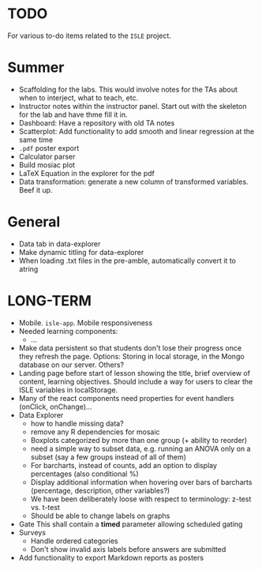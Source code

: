 TODO
====
For various to-do items related to the `ISLE` project.

Summer
====
* Scaffolding for the labs. This would involve notes for the TAs about when to interject, what to teach, etc.
* Instructor notes within the instructor panel. Start out with the skeleton for the lab and have thme fill it in.
* Dashboard: Have a repository with old TA notes
* Scatterplot: Add functionality to add smooth and linear regression at the same time
* `.pdf` poster export
* Calculator parser
* Build mosiac plot
* LaTeX Equation in the explorer for the pdf
* Data transformation: generate a new column of transformed variables. Beef it up.

General
====
* Data tab in data-explorer
* Make dynamic titling for data-explorer
* When loading .txt files in the pre-amble, automatically convert it to atring

LONG-TERM
===
* Mobile. `isle-app`. Mobile responsiveness
* Needed learning components:
    - ...
* Make data persistent so that students don't lose their progress once they refresh the page. Options: Storing in local storage, in the Mongo database on our server. Others?
* Landing page before start of lesson showing the title, brief overview of content, learning objectives. Should include a way for users to clear the ISLE variables in localStorage.
* Many of the react components need properties for event handlers (onClick, onChange)...
* Data Explorer 
   - how to handle missing data?
   - remove any R dependencies for mosaic
   - Boxplots categorized by more than one group (+ ability to reorder)
   - need a simple way to subset data, e.g. running an ANOVA only on a subset (say a few groups instead of all of them)
   - For barcharts, instead of counts, add an option to display percentages (also conditional %)
   - Display additional information when hovering over bars of barcharts (percentage, description, other variables?)
   - We have been deliberately loose with respect to terminology: z-test vs. t-test
   - Should be able to change labels on graphs
* Gate
    This shall contain a **timed** parameter allowing scheduled gating
* Surveys
    - Handle ordered categories
    - Don't show invalid axis labels before answers are submitted
* Add functionality to export Markdown reports as posters
